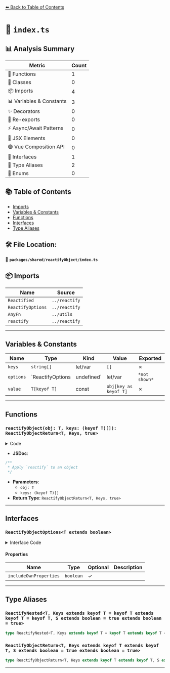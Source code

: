 [⬅️ Back to Table of Contents](../../../index.md)

# 📄 `index.ts`

## 📊 Analysis Summary

| Metric | Count |
|--------|-------|
| 🔧 Functions | 1 |
| 🧱 Classes | 0 |
| 📦 Imports | 4 |
| 📊 Variables & Constants | 3 |
| ✨ Decorators | 0 |
| 🔄 Re-exports | 0 |
| ⚡ Async/Await Patterns | 0 |
| 💠 JSX Elements | 0 |
| 🟢 Vue Composition API | 0 |
| 📐 Interfaces | 1 |
| 📑 Type Aliases | 2 |
| 🎯 Enums | 0 |

## 📚 Table of Contents

- [Imports](#imports)
- [Variables & Constants](#variables-constants)
- [Functions](#functions)
- [Interfaces](#interfaces)
- [Type Aliases](#type-aliases)

## 🛠️ File Location:
📂 **`packages/shared/reactifyObject/index.ts`**

## 📦 Imports

| Name | Source |
|------|--------|
| `Reactified` | `../reactify` |
| `ReactifyOptions` | `../reactify` |
| `AnyFn` | `../utils` |
| `reactify` | `../reactify` |


---

## Variables & Constants

| Name | Type | Kind | Value | Exported |
|------|------|------|-------|----------|
| `keys` | `string[]` | let/var | `[]` | ✗ |
| `options` | `ReactifyOptions<S> | undefined` | let/var | `*not shown*` | ✗ |
| `value` | `T[keyof T]` | const | `obj[key as keyof T]` | ✗ |


---

## Functions

### `reactifyObject(obj: T, keys: (keyof T)[]): ReactifyObjectReturn<T, Keys, true>`

<details><summary>Code</summary>

```ts
export function reactifyObject<T extends object, Keys extends keyof T>(obj: T, keys?: (keyof T)[]): ReactifyObjectReturn<T, Keys, true>
```
</details>

- **JSDoc**:
```ts
/**
 * Apply `reactify` to an object
 */
```

- **Parameters**:
  - `obj: T`
  - `keys: (keyof T)[]`
- **Return Type**: `ReactifyObjectReturn<T, Keys, true>`

---

## Interfaces

### `ReactifyObjectOptions<T extends boolean>`

<details><summary>Interface Code</summary>

```ts
export interface ReactifyObjectOptions<T extends boolean> extends ReactifyOptions<T> {
  /**
   * Includes names from Object.getOwnPropertyNames
   *
   * @default true
   */
  includeOwnProperties?: boolean
}
```
</details>

#### Properties

| Name | Type | Optional | Description |
|------|------|----------|-------------|
| `includeOwnProperties` | `boolean` | ✓ |  |


---

## Type Aliases

### `ReactifyNested<T, Keys extends keyof T = keyof T extends keyof T = keyof T, S extends boolean = true extends boolean = true>`

```ts
type ReactifyNested<T, Keys extends keyof T = keyof T extends keyof T = keyof T, S extends boolean = true extends boolean = true> = { [K in Keys]: T[K] extends AnyFn ? Reactified<T[K], S> : T[K] };
```

### `ReactifyObjectReturn<T, Keys extends keyof T extends keyof T, S extends boolean = true extends boolean = true>`

```ts
type ReactifyObjectReturn<T, Keys extends keyof T extends keyof T, S extends boolean = true extends boolean = true> = ReactifyNested<T, Keys, S>;
```


---